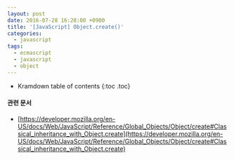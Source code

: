 ```yaml
---
layout: post
date: 2016-07-28 16:28:00 +0900
title: '[JavaScript] Object.create()'
categories:
  - javascript
tags:
  - ecmascript
  - javascript
  - object
---
```


* Kramdown table of contents
{:toc .toc}

#### 관련 문서

- [https://developer.mozilla.org/en-US/docs/Web/JavaScript/Reference/Global_Objects/Object/create#Classical_inheritance_with_Object.create](https://developer.mozilla.org/en-US/docs/Web/JavaScript/Reference/Global_Objects/Object/create#Classical_inheritance_with_Object.create)
